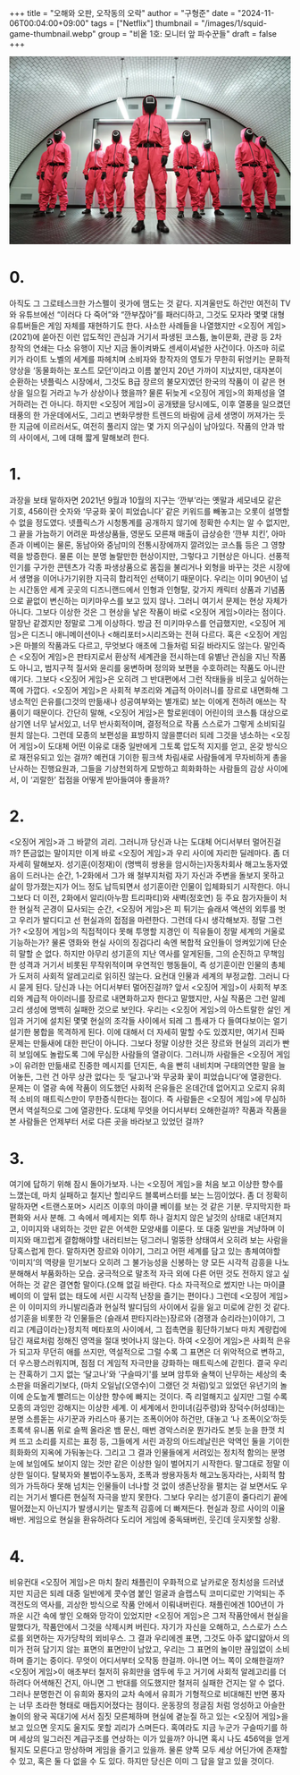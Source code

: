 +++
title = "오해와 오판, 오작동의 오락"
author = "구형준"
date = "2024-11-06T00:04:00+09:00"
tags = ["Netflix"]
thumbnail = "/images/1/squid-game-thumbnail.webp"
group = "비옽 1호: 모니터 앞 파수꾼들"
draft = false
+++

![Squid Game](/images/1/squid-game-1.webp)

# 0.

아직도 그 그로테스크한 가스펠이 귓가에 맴도는 것 같다. 지겨울만도 하건만 여전히 TV와 유튜브에선 “이러다 다 죽어”와 “깐부잖아”를 패러디하고, 그것도 모자라 몇몇 대형 유튜버들은 게임 자체를 재현하기도 한다. 사소한 사례들을 나열했지만 <오징어 게임>(2021)에 쏟아진 이런 압도적인 관심과 거기서 파생된 코스튬, 놀이문화, 관광 등 2차 창작의 연쇄는 다소 유행이 지난 지금 돌이켜봐도 센세이셔널한 사건이다. 아즈마 히로키가 라이트 노벨의 세계를 파헤치며 소비자와 창작자의 영토가 무한히 뒤엉키는 문화적 양상을 ‘동물화하는 포스트 모던’이라고 이름 붙인지 20년 가까이 지났지만, 대자본이 순환하는 넷플릭스 시장에서, 그것도 B급 장르의 불모지였던 한국의 작품이 이 같은 현상을 일으킬 거라고 누가 상상이나 했을까?
물론 뒤늦게 <오징어 게임>의 화제성을 열거하려는 건 아니다. 하지만 <오징어 게임>이 공개됐을 당시에도, 이후 열풍을 일으켰던 태풍의 한 가운데에서도, 그리고 변화무쌍한 트렌드의 바람에 금세 생명이 꺼져가는 듯한 지금에 이르러서도, 여전히 풀리지 않는 몇 가지 의구심이 남아있다. 작품의 안과 밖의 사이에서, 그에 대해 짧게 말해보려 한다.

# 1.

과장을 보태 말하자면 2021년 9월과 10월의 지구는 ‘깐부’라는 옛말과 세모네모 같은 기호, 456이란 숫자와 ‘무궁화 꽃이 피었습니다’ 같은 키워드를 빼놓고는 오롯이 설명할 수 없을 정도였다. 넷플릭스가 시청통계를 공개하지 않기에 정확한 수치는 알 수 없지만, 그 끝을 가늠하기 어려운 파생상품들, 영문도 모른채 매출이 급상승한 ‘깐부 치킨’, 아마존과 이베이는 물론, 동남아와 중남미의 전통시장에까지 깔려있는 코스튬 등은 그 영향력을 방증한다.
물론 이는 분명 놀랄만한 현상이지만, 그렇다고 기현상은 아니다. 선풍적 인기를 구가한 콘텐츠가 각종 파생상품으로 몸집을 불리거나 외형을 바꾸는 것은 시장에서 생명을 이어나가기위한 지극히 합리적인 선택이기 때문이다. 우리는 이미 90년이 넘는 시간동안 세계 곳곳의 디즈니랜드에서 인형과 인형탈, 갖가지 캐릭터 상품과 기념품으로 끝없이 변신하는 미키마우스를 보고 있지 않나.
그러니 여기서 문제는 현상 자체가 아니다. 그보다 이상한 것은 그 현상을 낳은 작품이 바로 <오징어 게임>이라는 점이다. 말장난 같겠지만 정말로 그게 이상하다. 방금 전 미키마우스를 언급했지만, <오징어 게임>은 디즈니 애니메이션이나 <해리포터>시리즈와는 전혀 다르다. 혹은 <오징어 게임>은 마블의 작품과도 다르고, 무엇보다 애초에 그들처럼 되길 바라지도 않는다. 말인즉슨 <오징어 게임>은 판타지로서 환상적 세계관을 전시하는데 유별난 관심을 지닌 작품도 아니고, 범지구적 질서와 윤리를 웅변하며 정의와 보편을 수호하려는 작품도 아니란 얘기다.
그보다 <오징어 게임>은 오히려 그 반대편에서 그런 작태들을 비웃고 싶어하는 쪽에 가깝다. <오징어 게임>은 사회적 부조리와 계급적 아이러니를 장르로 내면화해 그 냉소적인 은유를(그것의 만듦새나 성공여부와는 별개로) 보는 이에게 전하려 애쓰는 작품이기 때문이다. 간단히 말해, <오징어 게임>은 할로윈데이 어린이의 코스튬 대상으로 삼기엔 너무 날서있고, 너무 반사회적이며, 결정적으로 작품 스스로가 그렇게 소비되길 원치 않는다.
그런데 모종의 보편성을 표방하지 않을뿐더러 되레 그것을 냉소하는 <오징어 게임>이 도대체 어떤 이유로 대중 일반에게 그토록 압도적 지지를 얻고, 온갖 방식으로 재전유되고 있는 걸까? 예컨대 기이한 핑크색 차림새로 사람들에게 무자비하게 총을 난사하는 진행요원과, 그들을 기상천외하게 모방하고 희화화하는 사람들의 감상 사이에서, 이 ‘괴랄한’ 접점을 어떻게 받아들여야 좋을까?

# 2.

<오징어 게임>과 그 바깥의 괴리. 그러니까 당신과 나는 도대체 어디서부터 멀어진걸까? 뜬금없는 말이지만 이게 바로 <오징어 게임>과 우리 사이에 자리한 딜레마다. 좀 더 자세히 말해보자. 성기훈(이정재)이 (명백히 쌍용을 암시하는)자동차회사 해고노동자였음이 드러나는 순간, 1-2화에서 그가 왜 철부지처럼 자기 자신과 주변을 돌보지 못하고 삶이 망가졌는지가 어느 정도 납득되면서 성기훈이란 인물이 입체화되기 시작한다. 아니 그보다 더 이전, 2화에서 알리(아누팜 트리파티)와 새벽(정호연) 등 주요 참가자들이 처한 현실적 곤경이 묘사되는 순간, <오징어 게임>은 피 튀기는 슬래셔 액션의 외투를 벗고 우리가 발디디고 선 현실과의 접점을 마련한다.
그런데 다시 생각해보자. 정말 그런가? <오징어 게임>의 직접적이다 못해 투명할 지경인 이 직유들이 정말 세계의 거울로 기능하는가? 물론 영화와 현실 사이의 징검다리 속엔 복합적 요인들이 엉켜있기에 단순히 말할 순 없다. 하지만 아무리 성기훈의 지난 역사를 알게된들, 그의 순진하고 무책임한 성격과 거기서 비롯된 무작위적이며 우연적인 행동들이, 즉 성기훈이란 인물의 총체가 도저히 사회적 알레고리로 읽히진 않는다. 요컨대 인물과 세계의 부정교합. 그러니 다시 묻게 된다. 당신과 나는 어디서부터 멀어진걸까?
앞서 <오징어 게임>이 사회적 부조리와 계급적 아이러니를 장르로 내면화하고자 한다고 말했지만, 사실 작품은 그런 알레고리 생성에 명백히 실패한 것으로 보인다. 우리는 <오징어 게임>의 아스트랄한 살인 게임과 거기에 설치된 몇몇 현실의 조각들 사이에서 되레 그 틈새가 다 들여다보이는 얼기설기한 봉합을 목격하게 된다. 이에 대해서 더 자세히 말할 수도 있겠지만, 여기서 진짜 문제는 만듦새에 대한 판단이 아니다. 그보다 정말 이상한 것은 장르와 현실의 괴리가 빤히 보임에도 놀랍도록 그에 무심한 사람들의 열광이다.
그러니까 사람들은 <오징어 게임>이 유려한 만듦새로 진중한 메시지를 던지든, 속을 빤히 내비치며 구태의연한 말을 늘어놓든, 그런 건 아무 상관 없다는 듯 ‘달고나’와 무궁화 꽃이 피었습니다’에 열광한다. 문제는 이 열광 속에 작품이 의도했던 사회적 은유들은 온데간데 없어지고 오로지 유희적 소비의 매트릭스만이 무한증식한다는 점이다. 즉 사람들은 <오징어 게임>에 무심하면서 역설적으로 그에 열광한다. 도대체 무엇을 어디서부터 오해한걸까? 작품과 작품을 본 사람들은 언제부터 서로 다른 곳을 바라보고 있었던 걸까?

# 3.

여기에 답하기 위해 잠시 돌아가보자. 나는 <오징어 게임>을 처음 보고 이상한 향수를 느꼈는데, 마치 실패하고 철지난 할리우드 블록버스터를 보는 느낌이었다. 좀 더 정확히 말하자면 <트랜스포머> 시리즈 이후의 마이클 베이를 보는 것 같은 기분. 무지막지한 파편화와 서사 분해. 그 속에서 메세지는 외투 하나 걸치지 않은 날것의 상태로 내던져지고, 이미지와 내외하는 것만 같은 어색한 모양새를 이룬다. 또  대중 일반을 겨냥하며 이미지와 매끄럽게 결합해야할 내러티브는 덩그러니 멀뚱한 상태여서 오히려 보는 사람을 당혹스럽게 한다. 말하자면 장르와 이야기, 그리고 어떤 세계를 담고 있는 총체여야할 ‘이미지’의 역량을 믿기보다 오히려 그 불가능성을 신봉하는 양 모든 시각적 감흥을 나노분해해서 부품화하는 모습. 궁극적으로 말초적 자극 외에 다른 어떤 것도 전하지 않고 싶어하는 것 같은 결연함 말이다.(오해 없길 바란다. 다소 자극적으로 썼지만 나는 마이클 베이의 이 앞뒤 없는 태도에 서린 시각적 난장을 즐기는 편이다.)
그런데 <오징어 게임>은 이 이미지의 카니발리즘과 현실적 발디딤의 사이에서 길을 잃고 미로에 갇힌 것 같다. 성기훈을 비롯한 각 인물들은 (슬래셔 판타지라는)장르와  (경쟁과 승리라는)이야기, 그리고 (계급이라는)정치적 메타포의 사이에서, 그 접촉면을 횡단하기보다 마치 계량컵에 담긴 재료처럼 정해진 영역을 절대 벗어나지 않는다. 하여 <오징어 게임>은 사회적 은유가 되고자 무던히 애를 쓰지만, 역설적으로 그럴 수록 그 표면은 더 위악적으로 변하고, 더 우스꽝스러워지며, 점점 더 게임적 자극만을 강화하는 매트릭스에 갇힌다. 결국 우리는 잔혹하기 그지 없는 ‘달고나'와 ‘구슬따기'를 보며 암투와 술책이 난무하는 세상의 축소판을 떠올리기보다, (마치 오일남(오영수)이 그랬던 것 처럼)잊고 있었던 유년기의 놀이에 순도높게 빨려드는 이상한 향수에 빠지는 것이다.
즉 리얼해지고 싶지만 그럴 수록 모종의 과잉만 강해지는 이상한 세계. 이 세계에서 한미녀(김주령)와 장덕수(허성태)는 분명 소름돋는 사기꾼과 카리스마 풍기는 조폭이어야 하건만, 대놓고 ‘나 조폭이오’하듯 초록색 유니폼 위로 슬쩍 올라온 뱀 문신, 매번 경악스러운 뭔가라도 본듯 눈을 한껏 치켜 뜨고 소리를 지르는 표정 등, 그들에게 서린 과장의 아드레날린은 악역인 둘을 기이한 희화화의 지옥에 가둬놓는다. 그리고 그 결과 인물들에게 서려있는 정치적 함의는 분명 눈에 보임에도 보이지 않는 것만 같은 이상한 일이 벌어지기 시작한다.
말그대로 정말 이상한 일이다. 탈북자와 불법이주노동자, 조폭과 쌍용자동차 해고노동자라는, 사회적 함의가 가득하다 못해 넘치는 인물들이 너나할 것 없이 생존난장을 펼치는 걸 보면서도 우리는 거기서 별다른 현실적 자극을 받지 못한다. 그보다 우리는 성기훈이 줄다리기 끝에 떨어졌는지 아닌지가 발생시키는 말초적 감흥에 더 빠져든다. 현실과 장르 사이의 이율배반. 게임으로 현실을 환유하려다 도리어 게임에 중독돼버린, 웃긴데 웃지못할 상황.

# 4.

비유컨대 <오징어 게임>은 마치 찰리 채플린이 우화적으로 날카로운 정치성을 드러냈지만 지금은 되레 대중 일반에게 콧수염 붙인 얼굴과 슬랩스틱 코미디로만 기억되는 주객전도의 역사를, 괴상한 방식으로 작품 안에서 이뤄내버린다. 채플린에겐 100년이 가까운 시간 속에 쌓인 오해와 망각이 있었지만 <오징어 게임>은 그저 작품안에서 현실을 말했다가, 작품안에서 그것을 삭제시켜 버린다. 자기가 자신을 오해하고, 스스로가 스스로를 외면하는 자가당착의 뫼비우스. 그 결과 우리에겐 표면, 그것도 아주 얇디얇아서 의미가 전혀 담기지 않는 표면의 표면만이 남았고, 우리는 그 표면의 놀이만 끊임없이 소비하며 즐기는 중이다.
무엇이 어디서부터 오작동 한걸까. 아니면 어느 쪽이 오해한걸까? <오징어 게임>이 애초부터 철저히 유희만을 염두에 두고 거기에 사회적 알레고리를 더하려다 어색해진 건지, 아니면 그 반대를 의도했지만 철저히 실패한 건지는 알 수 없다. 그러나 분명한건 이 유희와 풍자의 교차 속에서 유희가 기형적으로 비대해진 반면 풍자는 너무 초라한 형태로 매듭지어졌다는 점이다.
운동장의 정글짐 처럼 엉성하고 아슬한 놀이의 왕국 꼭대기에 서서 짐짓 모른체하며 현실에 곁눈질 하고 있는 <오징어 게임>을 보고 있으면 웃지도 울지도 못할 괴리가 스며든다. 혹여라도 지금 누군가 구슬따기를 하며 세상의 일그러진 계급구조를 연상하는 이가 있을까? 아니면 혹시 나도 456억을 얻게될지도 모른다고 망상하며 게임을 즐기고 있을까. 물론 양쪽 모두 세상 어딘가에 존재할 수 있고, 혹은 둘 다 없을 수 도 있다. 하지만 당신은 이미 그 답을 알고 있을 것이다.

